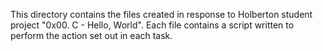 This directory contains the files created in response to Holberton student project "0x00. C - Hello, World". Each file contains a script written to perform the action set out in each task.
